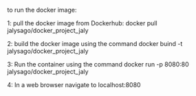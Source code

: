 to run the docker image:

1: pull the docker image from Dockerhub:
docker pull jalysago/docker_project_jaly

2: build the docker image using the command docker buind -t jalysago/docker_project_jaly

3: Run the container using the command docker run -p 8080:80 jalysago/docker_project_jaly

4: In a web browser navigate to localhost:8080

